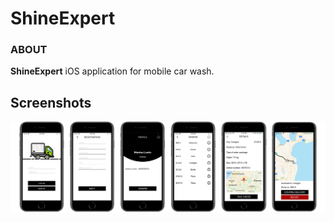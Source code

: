 # ShineExpert

### ABOUT
**ShineExpert** iOS application for mobile car wash.

## Screenshots
<img src="https://github.com/earine/exportera/blob/master/screens.png" width="960" style="max-width:100%;" alt="screenshots">


